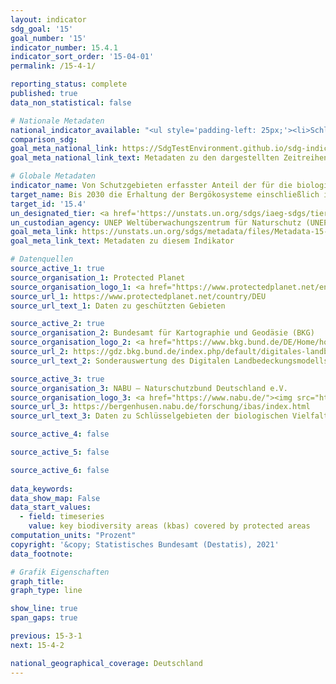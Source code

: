 ```yaml
---
layout: indicator    
sdg_goal: '15'    
goal_number: '15'    
indicator_number: 15.4.1    
indicator_sort_order: '15-04-01'    
permalink: /15-4-1/    

reporting_status: complete    
published: true    
data_non_statistical: false    

# Nationale Metadaten    
national_indicator_available: "<ul style='padding-left: 25px;'><li>Schlüsselgebiete der biologischen Vielfalt in Gebirgen, die unter Schutz stehen</li> <li> Flächen in Gebirgen, die unter Schutz stehen</li></ul>"    
comparison_sdg:     
goal_meta_national_link: https://SdgTestEnvironment.github.io/sdg-indicators/public/MetaDe/15.4.1.pdf    
goal_meta_national_link_text: Metadaten zu den dargestellten Zeitreihen    

# Globale Metadaten    
indicator_name: Von Schutzgebieten erfasster Anteil der für die biologische Vielfalt bedeutsamen Gebiete in den Bergen    
target_name: Bis 2030 die Erhaltung der Bergökosysteme einschließlich ihrer biologischen Vielfalt sicherstellen, um ihre Fähigkeit zur Erbringung wesentlichen Nutzens für die nachhaltige Entwicklung zu stärken    
target_id: '15.4'    
un_designated_tier: <a href='https://unstats.un.org/sdgs/iaeg-sdgs/tier-classification/' title='Klicken Sie hier um weitere Informationen zur UN-Tier-Klassifikation zu erhalten.'  target='_blank'>Tier I</a>    
un_custodian_agency: UNEP Weltüberwachungszentrum für Naturschutz (UNEP-WCMC)<br>Umweltprogramm der Vereinten Nationen (UNEP)<br>Internationale Union zur Bewahrung der Natur (IUCN)    
goal_meta_link: https://unstats.un.org/sdgs/metadata/files/Metadata-15-04-01.pdf    
goal_meta_link_text: Metadaten zu diesem Indikator    

# Datenquellen
source_active_1: true
source_organisation_1: Protected Planet
source_organisation_logo_1: <a href="https://www.protectedplanet.net/en"><img src="https://g205sdgs.github.io/sdg-indicators/public/OrgImgDe/pp.png" alt="Logo pp" style="height:60px; width:148px"/></a>
source_url_1: https://www.protectedplanet.net/country/DEU
source_url_text_1: Daten zu geschützten Gebieten

source_active_2: true
source_organisation_2: Bundesamt für Kartographie und Geodäsie (BKG)
source_organisation_logo_2: <a href="https://www.bkg.bund.de/DE/Home/home.html"><img src="https://g205sdgs.github.io/sdg-indicators/public/OrgImgDe/bkg.png" alt="Logo bkg" style="height:60px; width:148px"/></a>
source_url_2: https://gdz.bkg.bund.de/index.php/default/digitales-landbedeckungsmodell-fur-deutschland-stand-2018-lbm-de2018.html
source_url_text_2: Sonderauswertung des Digitalen Landbedeckungsmodells für Deutschland, Stand 2018 (LBM-DE2018)

source_active_3: true
source_organisation_3: NABU – Naturschutzbund Deutschland e.V.
source_organisation_logo_3: <a href="https://www.nabu.de/"><img src="https://g205sdgs.github.io/sdg-indicators/public/OrgImgDe/nabu.png" alt="Logo nabu" style="height:60px; width:148px"/></a>
source_url_3: https://bergenhusen.nabu.de/forschung/ibas/index.html
source_url_text_3: Daten zu Schlüsselgebieten der biologischen Vielfalt

source_active_4: false

source_active_5: false

source_active_6: false
    
data_keywords:     
data_show_map: False    
data_start_values: 
  - field: timeseries
    value: key biodiversity areas (kbas) covered by protected areas    
computation_units: "Prozent"    
copyright: '&copy; Statistisches Bundesamt (Destatis), 2021'    
data_footnote:     

# Grafik Eigenschaften    
graph_title:     
graph_type: line    

show_line: true
span_gaps: true    

previous: 15-3-1    
next: 15-4-2    

national_geographical_coverage: Deutschland    
---
```


<span></span>